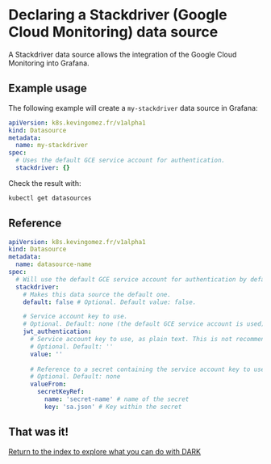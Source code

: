 # Declaring a Stackdriver (Google Cloud Monitoring) data source

A Stackdriver data source allows the integration of the Google Cloud Monitoring into Grafana.

## Example usage

The following example will create a `my-stackdriver` data source in Grafana:

```yaml
apiVersion: k8s.kevingomez.fr/v1alpha1
kind: Datasource
metadata:
  name: my-stackdriver
spec:
  # Uses the default GCE service account for authentication.
  stackdriver: {}
```

Check the result with:

```sh
kubectl get datasources
```

## Reference

```yaml
apiVersion: k8s.kevingomez.fr/v1alpha1
kind: Datasource
metadata:
  name: datasource-name
spec:
  # Will use the default GCE service account for authentication by default
  stackdriver:
    # Makes this data source the default one.
    default: false # Optional. Default value: false.

    # Service account key to use.
    # Optional. Default: none (the default GCE service account is used)
    jwt_authentication:
      # Service account key to use, as plain text. This is not recommended.
      # Optional. Default: ''
      value: '' 
      
      # Reference to a secret containing the service account key to use.
      # Optional. Default: none
      valueFrom:
        secretKeyRef:
          name: 'secret-name' # name of the secret
          key: 'sa.json' # Key within the secret
```

## That was it!

[Return to the index to explore what you can do with DARK](../index.md)